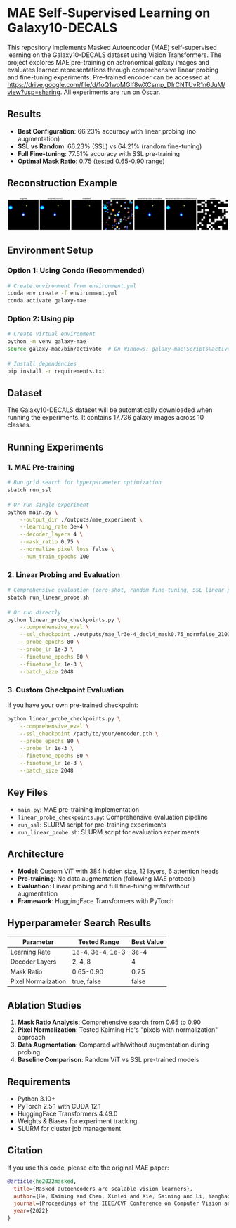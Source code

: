 # MAE Self-Supervised Learning on Galaxy10-DECALS

This repository implements Masked Autoencoder (MAE) self-supervised learning on the Galaxy10-DECALS dataset using Vision Transformers. The project explores MAE pre-training on astronomical galaxy images and evaluates learned representations through comprehensive linear probing and fine-tuning experiments. Pre-trained encoder can be accessed at https://drive.google.com/file/d/1oQ1woMGIf8wXCsmp_DIrCNTUvR1n6JuM/view?usp=sharing. All experiments are run on Oscar.

## Results

- **Best Configuration**: 66.23% accuracy with linear probing (no augmentation)
- **SSL vs Random**: 66.23% (SSL) vs 64.21% (random fine-tuning)
- **Full Fine-tuning**: 77.51% accuracy with SSL pre-training
- **Optimal Mask Ratio**: 0.75 (tested 0.65-0.90 range)

## Reconstruction Example
![MAE reconstructions](mae_reconstruction_step12000.png)

## Environment Setup

### Option 1: Using Conda (Recommended)

```bash
# Create environment from environment.yml
conda env create -f environment.yml
conda activate galaxy-mae
```

### Option 2: Using pip

```bash
# Create virtual environment
python -m venv galaxy-mae
source galaxy-mae/bin/activate  # On Windows: galaxy-mae\Scripts\activate

# Install dependencies
pip install -r requirements.txt
```

## Dataset

The Galaxy10-DECALS dataset will be automatically downloaded when running the experiments. It contains 17,736 galaxy images across 10 classes.

## Running Experiments

### 1. MAE Pre-training

```bash
# Run grid search for hyperparameter optimization
sbatch run_ssl

# Or run single experiment
python main.py \
    --output_dir ./outputs/mae_experiment \
    --learning_rate 3e-4 \
    --decoder_layers 4 \
    --mask_ratio 0.75 \
    --normalize_pixel_loss false \
    --num_train_epochs 100
```

### 2. Linear Probing and Evaluation

```bash
# Comprehensive evaluation (zero-shot, random fine-tuning, SSL linear probe, SSL fine-tuning)
sbatch run_linear_probe.sh

# Or run directly
python linear_probe_checkpoints.py \
    --comprehensive_eval \
    --ssl_checkpoint ./outputs/mae_lr3e-4_decl4_mask0.75_normfalse_210133/encoder.pth \
    --probe_epochs 80 \
    --probe_lr 1e-3 \
    --finetune_epochs 80 \
    --finetune_lr 1e-3 \
    --batch_size 2048
```

### 3. Custom Checkpoint Evaluation

If you have your own pre-trained checkpoint:

```bash
python linear_probe_checkpoints.py \
    --comprehensive_eval \
    --ssl_checkpoint /path/to/your/encoder.pth \
    --probe_epochs 80 \
    --probe_lr 1e-3 \
    --finetune_epochs 80 \
    --finetune_lr 1e-3 \
    --batch_size 2048
```

## Key Files

- `main.py`: MAE pre-training implementation
- `linear_probe_checkpoints.py`: Comprehensive evaluation pipeline
- `run_ssl`: SLURM script for pre-training experiments
- `run_linear_probe.sh`: SLURM script for evaluation experiments

## Architecture

- **Model**: Custom ViT with 384 hidden size, 12 layers, 6 attention heads
- **Pre-training**: No data augmentation (following MAE protocol)
- **Evaluation**: Linear probing and full fine-tuning with/without augmentation
- **Framework**: HuggingFace Transformers with PyTorch

## Hyperparameter Search Results

| Parameter | Tested Range | Best Value |
|-----------|--------------|------------|
| Learning Rate | 1e-4, 3e-4, 1e-3 | 3e-4 |
| Decoder Layers | 2, 4, 8 | 4 |
| Mask Ratio | 0.65-0.90 | 0.75 |
| Pixel Normalization | true, false | false |

## Ablation Studies

1. **Mask Ratio Analysis**: Comprehensive search from 0.65 to 0.90
2. **Pixel Normalization**: Tested Kaiming He's "pixels with normalization" approach
3. **Data Augmentation**: Compared with/without augmentation during probing
4. **Baseline Comparison**: Random ViT vs SSL pre-trained models

## Requirements

- Python 3.10+
- PyTorch 2.5.1 with CUDA 12.1
- HuggingFace Transformers 4.49.0
- Weights & Biases for experiment tracking
- SLURM for cluster job management

## Citation

If you use this code, please cite the original MAE paper:

```bibtex
@article{he2022masked,
  title={Masked autoencoders are scalable vision learners},
  author={He, Kaiming and Chen, Xinlei and Xie, Saining and Li, Yanghao and Doll{\'a}r, Piotr and Girshick, Ross},
  journal={Proceedings of the IEEE/CVF Conference on Computer Vision and Pattern Recognition},
  year={2022}
}
```
